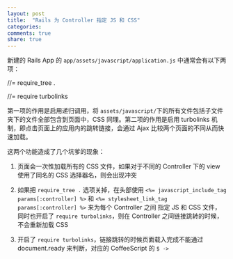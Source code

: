 ```yaml
---
layout: post
title:  "Rails 为 Controller 指定 JS 和 CSS"
categories:
comments: true
share: true
---
```


新建的 Rails App 的 `app/assets/javascript/application.js` 中通常会有以下两项：

//= require_tree .

//= require turbolinks

第一项的作用是启用递归调用，将 `assets/javascript/`下的所有文件包括子文件夹下的文件全部包含到页面中，CSS 同理。第二项的作用是启用 turbolinks 机制，即点击页面上的应用内的跳转链接，会通过 Ajax 比较两个页面的不同从而快速加载。

这两个功能造成了几个坑爹的现象：

1. 页面会一次性加载所有的 CSS 文件，如果对于不同的 Controller 下的 view 使用了同名的 CSS 选择器名，则会出现冲突

2. 如果把 `require_tree .` 选项关掉，在头部使用 `<%= javascript_include_tag params[:controller] %>` 和 `<%= stylesheet_link_tag params[:controller] %>` 来为每个  Controller 之间 指定 JS 和 CSS 文件，同时也开启了 `require turbolinks`，则在 Controller 之间链接跳转的时候，不会重新加载 CSS

3. 开启了 `require turbolinks`，链接跳转的时候页面载入完成不能通过 document.ready 来判断，对应的 CoffeeScript 的 `$ ->`
